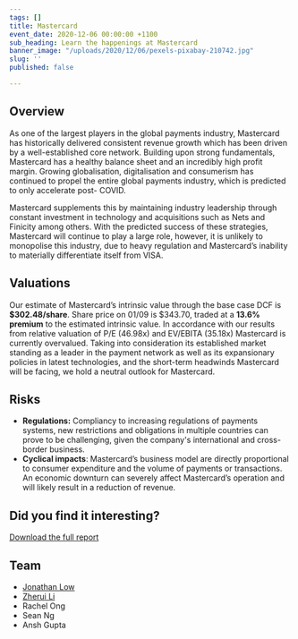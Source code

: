 ```yaml
---
tags: []
title: Mastercard
event_date: 2020-12-06 00:00:00 +1100
sub_heading: Learn the happenings at Mastercard
banner_image: "/uploads/2020/12/06/pexels-pixabay-210742.jpg"
slug: ''
published: false

---
```

## Overview

As one of the largest players in the global payments industry, Mastercard has historically delivered consistent revenue growth which has been driven by a well-established core network. Building upon strong fundamentals, Mastercard has a healthy balance sheet and an incredibly high profit margin. Growing globalisation, digitalisation and consumerism has continued to propel the entire global payments industry, which is predicted to only accelerate post- COVID. 

Mastercard supplements this by maintaining industry leadership through constant investment in technology and acquisitions such as Nets and Finicity among others. With the predicted success of these strategies, Mastercard will continue to play a large role, however, it is unlikely to monopolise this industry, due to heavy regulation and Mastercard’s inability to materially differentiate itself from VISA.

## Valuations

Our estimate of Mastercard’s intrinsic value through the base case DCF is **$302.48/share**. Share price on 01/09 is $343.70, traded at a **13.6% premium** to the estimated intrinsic value. In accordance with our results from relative valuation of P/E (46.98x) and EV/EBITA (35.18x) Mastercard is currently overvalued. Taking into consideration its established market standing as a leader in the payment network as well as its expansionary policies in latest technologies, and the short-term headwinds Mastercard will be facing, we hold a neutral outlook for Mastercard.

## Risks

* **Regulations:** Compliancy to increasing regulations of payments systems, new restrictions and obligations in multiple countries can prove to be challenging, given the company's international and cross-border business.
* **Cyclical impacts**: Mastercard’s business model are directly proportional to consumer expenditure and the volume of payments or transactions. An economic downturn can severely affect Mastercard’s operation and will likely result in a reduction of revenue.

## Did you find it interesting?

[Download the full report](https://app.forestry.io/sites/kahgdpeyfjrr1g/body-media//uploads/2017/11/14/Qantas.pdf)

## Team

* [Jonathan Low](/about/jonathan/)
* [Zherui Li](/about/zheuri-li/)
* Rachel Ong
* Sean Ng
* Ansh Gupta